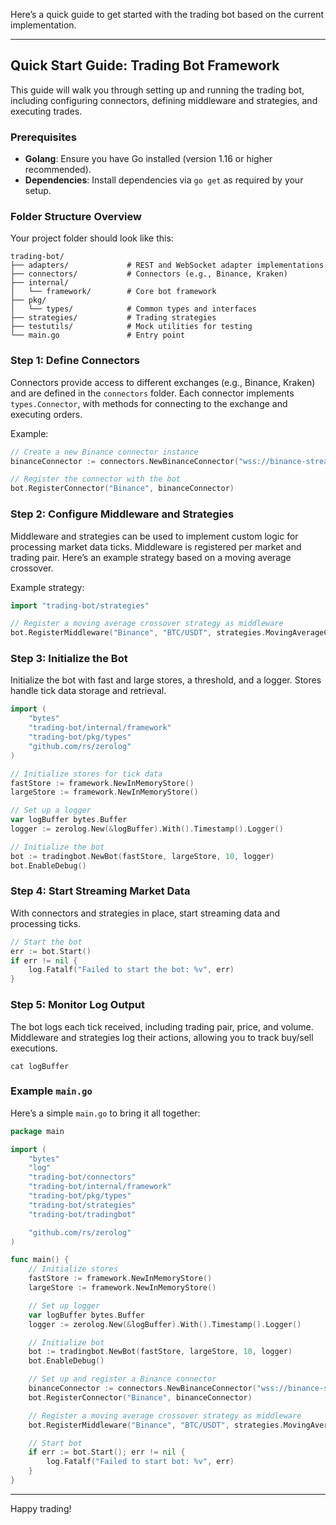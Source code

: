 Here’s a quick guide to get started with the trading bot based on the current implementation.

---

## Quick Start Guide: Trading Bot Framework

This guide will walk you through setting up and running the trading bot, including configuring connectors, defining middleware and strategies, and executing trades.

### Prerequisites

- **Golang**: Ensure you have Go installed (version 1.16 or higher recommended).
- **Dependencies**: Install dependencies via `go get` as required by your setup.

### Folder Structure Overview

Your project folder should look like this:
```
trading-bot/
├── adapters/             # REST and WebSocket adapter implementations
├── connectors/           # Connectors (e.g., Binance, Kraken)
├── internal/
│   └── framework/        # Core bot framework
├── pkg/
│   └── types/            # Common types and interfaces
├── strategies/           # Trading strategies
├── testutils/            # Mock utilities for testing
└── main.go               # Entry point
```

### Step 1: Define Connectors

Connectors provide access to different exchanges (e.g., Binance, Kraken) and are defined in the `connectors` folder. Each connector implements `types.Connector`, with methods for connecting to the exchange and executing orders.

Example:
```go
// Create a new Binance connector instance
binanceConnector := connectors.NewBinanceConnector("wss://binance-stream-url", "https://binance-api-url", "your-api-key")

// Register the connector with the bot
bot.RegisterConnector("Binance", binanceConnector)
```

### Step 2: Configure Middleware and Strategies

Middleware and strategies can be used to implement custom logic for processing market data ticks. Middleware is registered per market and trading pair. Here’s an example strategy based on a moving average crossover.

Example strategy:
```go
import "trading-bot/strategies"

// Register a moving average crossover strategy as middleware
bot.RegisterMiddleware("Binance", "BTC/USDT", strategies.MovingAverageCrossoverStrategy())
```

### Step 3: Initialize the Bot

Initialize the bot with fast and large stores, a threshold, and a logger. Stores handle tick data storage and retrieval.

```go
import (
    "bytes"
    "trading-bot/internal/framework"
    "trading-bot/pkg/types"
    "github.com/rs/zerolog"
)

// Initialize stores for tick data
fastStore := framework.NewInMemoryStore()
largeStore := framework.NewInMemoryStore()

// Set up a logger
var logBuffer bytes.Buffer
logger := zerolog.New(&logBuffer).With().Timestamp().Logger()

// Initialize the bot
bot := tradingbot.NewBot(fastStore, largeStore, 10, logger)
bot.EnableDebug()
```

### Step 4: Start Streaming Market Data

With connectors and strategies in place, start streaming data and processing ticks.

```go
// Start the bot
err := bot.Start()
if err != nil {
    log.Fatalf("Failed to start the bot: %v", err)
}
```

### Step 5: Monitor Log Output

The bot logs each tick received, including trading pair, price, and volume. Middleware and strategies log their actions, allowing you to track buy/sell executions.

```shell
cat logBuffer
```

### Example `main.go`

Here’s a simple `main.go` to bring it all together:

```go
package main

import (
    "bytes"
    "log"
    "trading-bot/connectors"
    "trading-bot/internal/framework"
    "trading-bot/pkg/types"
    "trading-bot/strategies"
    "trading-bot/tradingbot"

    "github.com/rs/zerolog"
)

func main() {
    // Initialize stores
    fastStore := framework.NewInMemoryStore()
    largeStore := framework.NewInMemoryStore()

    // Set up logger
    var logBuffer bytes.Buffer
    logger := zerolog.New(&logBuffer).With().Timestamp().Logger()

    // Initialize bot
    bot := tradingbot.NewBot(fastStore, largeStore, 10, logger)
    bot.EnableDebug()

    // Set up and register a Binance connector
    binanceConnector := connectors.NewBinanceConnector("wss://binance-stream-url", "https://binance-api-url", "your-api-key")
    bot.RegisterConnector("Binance", binanceConnector)

    // Register a moving average crossover strategy as middleware
    bot.RegisterMiddleware("Binance", "BTC/USDT", strategies.MovingAverageCrossoverStrategy())

    // Start bot
    if err := bot.Start(); err != nil {
        log.Fatalf("Failed to start bot: %v", err)
    }
}
```

---

Happy trading!